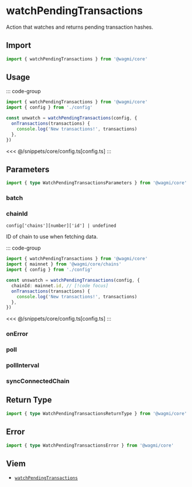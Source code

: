 <script setup>
const packageName = '@wagmi/core'
const actionName = 'watchPendingTransactions'
const typeName = 'WatchPendingTransactions'
</script>

# watchPendingTransactions

Action that watches and returns pending transaction hashes.

## Import

```ts
import { watchPendingTransactions } from '@wagmi/core'
```

## Usage

::: code-group
```ts [index.ts]
import { watchPendingTransactions } from '@wagmi/core'
import { config } from './config'

const unwatch = watchPendingTransactions(config, {
  onTransactions(transactions) {
    console.log('New transactions!', transactions)
  },
})
```
<<< @/snippets/core/config.ts[config.ts]
:::

## Parameters

```ts
import { type WatchPendingTransactionsParameters } from '@wagmi/core'
```

### batch

### chainId

`config['chains'][number]['id'] | undefined`

ID of chain to use when fetching data.

::: code-group
```ts [index.ts]
import { watchPendingTransactions } from '@wagmi/core'
import { mainnet } from '@wagmi/core/chains'
import { config } from './config'

const unswatch = watchPendingTransactions(config, {
  chainId: mainnet.id, // [!code focus]
  onTransactions(transactions) {
    console.log('New transactions!', transactions)
  },
})
```
<<< @/snippets/core/config.ts[config.ts]
:::

### onError

### poll

### pollInterval

### syncConnectedChain

## Return Type

```ts
import { type WatchPendingTransactionsReturnType } from '@wagmi/core'
```

## Error

```ts
import { type WatchPendingTransactionsError } from '@wagmi/core'
```

<!--@include: @shared/query-imports.md-->

## Viem

- [`watchPendingTransactions`](https://viem.sh/docs/actions/public/watchPendingTransactions.html)
